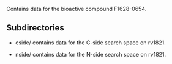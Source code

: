 Contains data for the bioactive compound F1628-0654.

## Subdirectories

- cside/ contains data for the C-side search space on rv1821.

- nside/ contains data for the N-side search space on rv1821.

